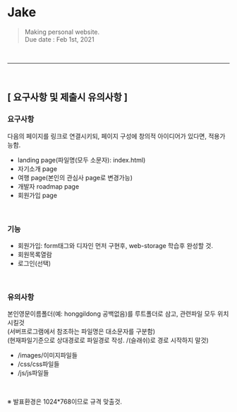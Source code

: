 # Jake
> Making personal website. <br/>
> Due date : Feb 1st, 2021

&nbsp;

---

&nbsp;

## [ 요구사항 및 제출시 유의사항 ]

### 요구사항
다음의 페이지를 링크로 연결시키되, 페이지 구성에 창의적 아이디어가 있다면, 적용가능함.
* landing page(파일명(모두 소문자): index.html)
* 자기소개 page
* 여행 page(본인의 관심사 page로 변경가능)
* 개발자 roadmap page
* 회원가입 page

&nbsp;

### 기능
* 회원가입: form태그와 디자인 먼저 구현후, web-storage 학습후 완성할 것.
* 회원목록열람
* 로그인(선택)

&nbsp;

### 유의사항
본인영문이름폴더(예: honggildong 공백없음)를 루트폴더로 삼고, 관련파일 모두 위치시킬것
<br/>
(서버프로그램에서 참조하는 파일명은 대소문자를 구분함)<br/>
(현재파일기준으로 상대경로로 파일경로 작성. /(슬래쉬)로 경로 시작하지 말것)
* /images/이미지파일들
* /css/css파일들
* /js/js파일들

&nbsp;

※ 발표환경은 1024*768이므로 규격 맞출것.
